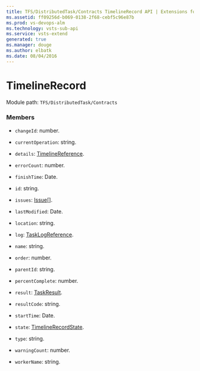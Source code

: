 ```yaml
---
title: TFS/DistributedTask/Contracts TimelineRecord API | Extensions for Visual Studio Team Services
ms.assetid: ff09256d-b069-0138-2f68-cebf5c96e87b
ms.prod: vs-devops-alm
ms.technology: vsts-sub-api
ms.service: vsts-extend
generated: true
ms.manager: douge
ms.author: elbatk
ms.date: 08/04/2016
---
```


# TimelineRecord

Module path: `TFS/DistributedTask/Contracts`


### Members

* `changeId`: number. 

* `currentOperation`: string. 

* `details`: [TimelineReference](../../../TFS/DistributedTask/Contracts/TimelineReference.md). 

* `errorCount`: number. 

* `finishTime`: Date. 

* `id`: string. 

* `issues`: [Issue](../../../TFS/DistributedTask/Contracts/Issue.md)[]. 

* `lastModified`: Date. 

* `location`: string. 

* `log`: [TaskLogReference](../../../TFS/DistributedTask/Contracts/TaskLogReference.md). 

* `name`: string. 

* `order`: number. 

* `parentId`: string. 

* `percentComplete`: number. 

* `result`: [TaskResult](../../../TFS/DistributedTask/Contracts/TaskResult.md). 

* `resultCode`: string. 

* `startTime`: Date. 

* `state`: [TimelineRecordState](../../../TFS/DistributedTask/Contracts/TimelineRecordState.md). 

* `type`: string. 

* `warningCount`: number. 

* `workerName`: string. 

